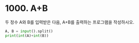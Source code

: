 # 1000. A+B

두 정수 A와 B를 입력받은 다음, A+B를 출력하는 프로그램을 작성하시오.
```python
A, B = input().split()
print(int(A)+int(B))
```